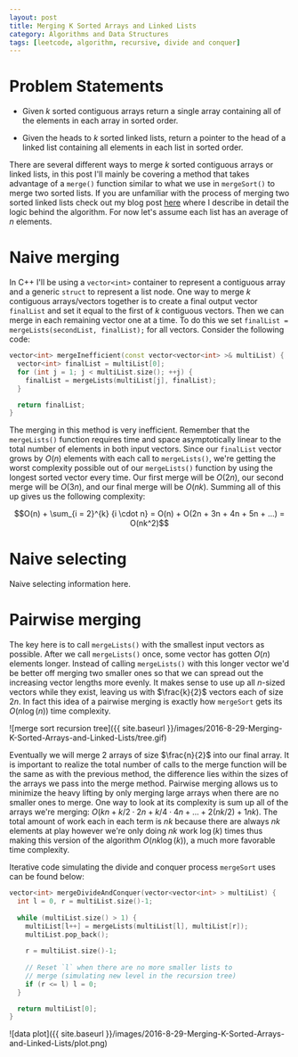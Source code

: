 ```yaml
---
layout: post
title: Merging K Sorted Arrays and Linked Lists
category: Algorithms and Data Structures
tags: [leetcode, algorithm, recursive, divide and conquer]
---
```


# Problem Statements

 - Given $k$ sorted contiguous arrays return a single array containing all
of the elements in each array in sorted order.

 - Given the heads to $k$ sorted linked lists, return a pointer to the head
of a linked list containing all elements in each list in sorted order.

There are several different ways to merge $k$ sorted contiguous arrays or linked lists, in this
post I'll mainly be covering a method that takes advantage of a `merge()` function similar to what
we use in `mergeSort()` to merge two sorted lists. If you are unfamiliar with the process of merging
two sorted linked lists check out my blog post [here](https://chinocode.com/Merging-Two-Sorted-Linked-Lists/)
where I describe in detail the logic behind the algorithm. For now let's assume each list has an average of
$n$ elements.

# Naive merging

In C++ I'll be using a `vector<int>` container to represent a contiguous array and a
generic `struct` to represent a list node. One way to merge $k$ contiguous
arrays/vectors together is to create a final output vector `finalList` and set it equal
to the first of $k$ contiguous vectors. Then we can merge in each remaining vector one
at a time. To do this we set `finalList = mergeLists(secondList, finalList);` for all
vectors. Consider the following code:

```cpp
vector<int> mergeInefficient(const vector<vector<int> >& multiList) {
  vector<int> finalList = multiList[0];
  for (int j = 1; j < multiList.size(); ++j) {
    finalList = mergeLists(multiList[j], finalList);
  }

  return finalList;
}
```

The merging in this method is very inefficient. Remember that the `mergeLists()` function
requires time and space asymptotically linear to the total number of elements in both input
vectors. Since our `finalList` vector grows by $O(n)$ elements with each call to `mergeLists()`,
we're getting the worst complexity possible out of our `mergeLists()` function by using the longest
sorted vector every time. Our first merge will be $O(2n)$, our second merge will be $O(3n)$, and our
final merge will be $O(nk)$. Summing all of this up gives us the following complexity:

$$O(n) + \sum_{i = 2}^{k} {i \cdot n} = O(n) + O(2n + 3n + 4n + 5n + ...) = O(nk^2)$$


# Naive selecting

Naive selecting information here.

# Pairwise merging

The key here is to call `mergeLists()` with the smallest input vectors as possible. After
we call `mergeLists()` once, some vector has gotten $O(n)$ elements longer. Instead of calling
`mergeLists()` with this longer vector we'd be better off merging two smaller ones so that we
can spread out the increasing vector lengths more evenly. It makes sense to use up all $n$-sized
vectors while they exist, leaving us with $\frac{k}{2}$ vectors each of size $2n$. In fact this
idea of a pairwise merging is exactly how `mergeSort` gets its $O(n\log(n))$ time complexity.

![merge sort recursion tree]({{ site.baseurl }}/images/2016-8-29-Merging-K-Sorted-Arrays-and-Linked-Lists/tree.gif)

Eventually we will merge $2$ arrays of size $\frac{n}{2}$ into our final array. It is important to
realize the total number of calls to the merge function will be the same as with the previous method,
the difference lies within the sizes of the arrays we pass into the merge method. Pairwise merging
allows us to minimize the heavy lifting by only merging large arrays when there are no smaller ones
to merge. One way to look at its complexity is sum up all of the arrays we're
merging: $O(kn + k/2 \cdot 2n + k/4 \cdot 4n + ... + 2(nk/2) + 1nk)$. The total amount of work each
in each term is $nk$ because there are always $nk$ elements at play however we're only doing $nk$ work
$\log(k)$ times thus making this version of the algorithm $O(nk\log(k))$, a much more favorable time
complexity.

Iterative code simulating the divide and conquer process `mergeSort` uses can be found below:

```cpp
vector<int> mergeDivideAndConquer(vector<vector<int> > multiList) {
  int l = 0, r = multiList.size()-1;
  
  while (multiList.size() > 1) {
    multiList[l++] = mergeLists(multiList[l], multiList[r]);
    multiList.pop_back();
    
    r = multiList.size()-1;
    
    // Reset `l` when there are no more smaller lists to
    // merge (simulating new level in the recursion tree)
    if (r <= l) l = 0;
  }

  return multiList[0];
}
```

![data plot]({{ site.baseurl }}/images/2016-8-29-Merging-K-Sorted-Arrays-and-Linked-Lists/plot.png)